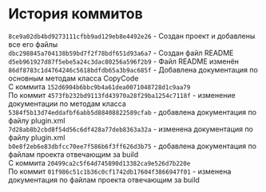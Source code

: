 # История коммитов

`8ce9a02db4bd9273111cfbb9ad129eb8e4492e26` - Создан проект и добавлены все его файлы<br>
`dbc298845a704138b59bd7f2f78bdf651d93a6a7` - Создан файл README<br>
`d5eb961927d87f5ebe5a24c3dac80256a596f2b9` - Файл README изменён<br>
`86df8783c1d4764246c5618bdfdb65a3b9ac685f` - Добавлена документация по основным методам класса CopyCode<br>
С коммита `152d6904b6bbc9b4a61dea0071048728d1c9aa79`<br>
По коммит `4573fb232bd9113fd43970a28f29ba1254c7118f` - изменение документации по методам класса<br>
`5384f5b13d74eddafbf6abb5d88408822589cfab` - добавлена документация по файлу plugin.xml<br>
`7d28ab8b2cbd8f54d56c6df428a77deb8363a32a` - изменена документация по файлу plugin.xml<br>
`b0e8f2eb6e83dbfcc70ee7f586b6f3ff626d3b75` - добавлена документация по файлам проекта отвечающим за build<br>
С коммита `20499ca2c5f64d745890d13382ca9e526d7b220e`<br>
По коммит `01f986c51c1b36c0cf1742db17604f3866947f01` - изменена документация по файлам проекта отвечающим за build<br>
